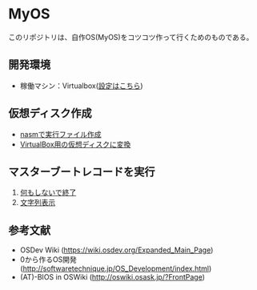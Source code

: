 # MyOS

このリポジトリは、自作OS(MyOS)をコツコツ作って行くためのものである。

## 開発環境
 - 稼働マシン：Virtualbox([設定はこちら](doc/virtualbox.md))  


## 仮想ディスク作成  
 - [nasmで実行ファイル作成](doc/makebin.md)  
 - [VirtualBox用の仮想ディスクに変換](doc/makedisk.md)  

## マスターブートレコードを実行  
 1. [何もしないで終了](doc/halt.md)  
 2. [文字列表示](doc/print16.md)  

## 参考文献  
 - OSDev Wiki (https://wiki.osdev.org/Expanded_Main_Page)
 - 0から作るOS開発 (http://softwaretechnique.jp/OS_Development/index.html)
 - (AT)-BIOS in OSWiki (http://oswiki.osask.jp/?FrontPage) 

